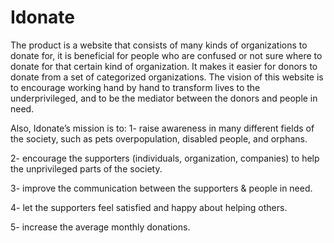 # Idonate
The product is a website that consists of many kinds of organizations to donate for, it is beneficial for people who are confused or not sure where to donate for that certain kind of organization. It makes it easier for donors to donate from a set of categorized organizations. The vision of this website is to encourage working hand by hand to transform lives to the underprivileged, and to be the mediator between the donors and people in need. 

Also, Idonate’s mission is to:
1- raise awareness in many different fields of the society, such as pets overpopulation, disabled people, and orphans.

2- encourage the supporters (individuals, organization, companies) to help the unprivileged parts of the society.

3- improve the communication between the supporters & people in need.

4- let the supporters feel satisfied and happy about helping others.

5- increase the average monthly donations.
